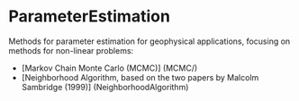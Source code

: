 # ParameterEstimation
Methods for parameter estimation for geophysical applications, 
focusing on methods for non-linear problems:

+ [Markov Chain Monte Carlo (MCMC)] (MCMC/)
+ [Neighborhood Algorithm, based on the two papers 
by Malcolm Sambridge (1999)] (NeighborhoodAlgorithm)


